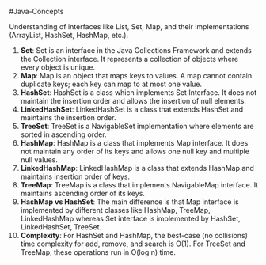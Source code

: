 #Java-Concepts 

Understanding of interfaces like List, Set, Map, and their implementations (ArrayList, HashSet, HashMap, etc.).

1. **Set**: Set is an interface in the Java Collections Framework and extends the Collection interface. It represents a collection of objects where every object is unique.
2. **Map**: Map is an object that maps keys to values. A map cannot contain duplicate keys; each key can map to at most one value.
1. **HashSet**: HashSet is a class which implements Set Interface. It does not maintain the insertion order and allows the insertion of null elements.
2. **LinkedHashSet**: LinkedHashSet is a class that extends HashSet and maintains the insertion order.
3. **TreeSet**: TreeSet is a NavigableSet implementation where elements are sorted in ascending order.
4. **HashMap**: HashMap is a class that implements Map interface. It does not maintain any order of its keys and allows one null key and multiple null values.
5. **LinkedHashMap**: LinkedHashMap is a class that extends HashMap and maintains insertion order of keys.
6. **TreeMap**: TreeMap is a class that implements NavigableMap interface. It maintains ascending order of its keys.
7. **HashMap vs HashSet**: The main difference is that Map interface is implemented by different classes like HashMap, TreeMap, LinkedHashMap whereas Set interface is implemented by HashSet, LinkedHashSet, TreeSet.
8. **Complexity**: For HashSet and HashMap, the best-case (no collisions) time complexity for add, remove, and search is O(1). For TreeSet and TreeMap, these operations run in O(log n) time.